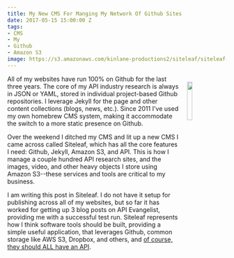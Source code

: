 ```yaml
---
title: My New CMS For Manging My Network Of Github Sites
date: 2017-05-15 15:00:00 Z
tags:
- CMS
- My
- Github
- Amazon S3
image: https://s3.amazonaws.com/kinlane-productions2/siteleaf/siteleaf-logo.png
---
```


<p><img style="padding: 15px;" src="https://s3.amazonaws.com/kinlane-productions2/siteleaf/siteleaf-logo.png" align="right" width="15%" /></p>All of my websites have run 100% on Github for the last three years. The core of my API industry research is always in JSON or YAML, stored in individual project-based Github repositories. I leverage Jekyll for the page and other content collections (blogs, news, etc.). Since 2011 I've used my own homebrew CMS system, making it accommodate the switch to a more static presence on Github.

Over the weekend I ditched my CMS and lit up a new CMS I came across called Siteleaf, which has all the core features I need: Github, Jekyll, Amazon S3, and API. This is how I manage a couple hundred API research sites, and the images, video, and other heavy objects I store using Amazon S3--these services and tools are critical to my business.

I am writing this post in Siteleaf. I do not have it setup for publishing across all of my websites, but so far it has worked for getting up 3 blog posts on API Evangelist, providing me with a successful test run. Siteleaf represents how I think software tools should be built, providing a simple useful application, that leverages Github, common storage like AWS S3, Dropbox, and others, and [of course, they should ALL have an API](https://learn.siteleaf.com/api/).
